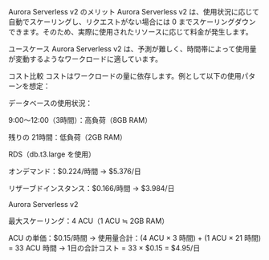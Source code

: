 Aurora Serverless v2 のメリット
Aurora Serverless v2 は、使用状況に応じて自動でスケーリングし、リクエストがない場合には 0 までスケーリングダウン できます。そのため、実際に使用されたリソースに応じて料金が発生します。

ユースケース
Aurora Serverless v2 は、予測が難しく、時間帯によって使用量が変動するようなワークロードに適しています。

コスト比較
コストはワークロードの量に依存します。例として以下の使用パターンを想定：

データベースの使用状況：

9:00〜12:00（3時間）：高負荷（8GB RAM）

残りの 21時間：低負荷（2GB RAM）

RDS（db.t3.large を使用）

オンデマンド：$0.224/時間 → $5.376/日

リザーブドインスタンス：$0.166/時間 → $3.984/日

Aurora Serverless v2

最大スケーリング：4 ACU（1 ACU ≒ 2GB RAM）

ACU の単価：$0.15/時間
→ 使用量合計：(4 ACU × 3 時間) + (1 ACU × 21 時間) = 33 ACU 時間
→ 1日の合計コスト = 33 × $0.15 = $4.95/日
